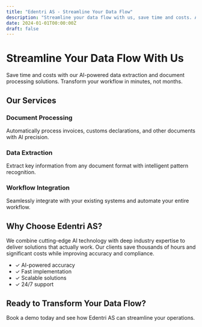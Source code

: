 ```yaml
---
title: "Edentri AS - Streamline Your Data Flow"
description: "Streamline your data flow with us, save time and costs. AI-powered data extraction and document processing solutions that transform your workflow."
date: 2024-01-01T00:00:00Z
draft: false
---
```


# Streamline Your Data Flow With Us

Save time and costs with our AI-powered data extraction and document processing solutions. Transform your workflow in minutes, not months.

## Our Services

### Document Processing
Automatically process invoices, customs declarations, and other documents with AI precision.

### Data Extraction
Extract key information from any document format with intelligent pattern recognition.

### Workflow Integration
Seamlessly integrate with your existing systems and automate your entire workflow.

## Why Choose Edentri AS?

We combine cutting-edge AI technology with deep industry expertise to deliver solutions that actually work. Our clients save thousands of hours and significant costs while improving accuracy and compliance.

- ✓ AI-powered accuracy
- ✓ Fast implementation
- ✓ Scalable solutions
- ✓ 24/7 support

## Ready to Transform Your Data Flow?

Book a demo today and see how Edentri AS can streamline your operations.